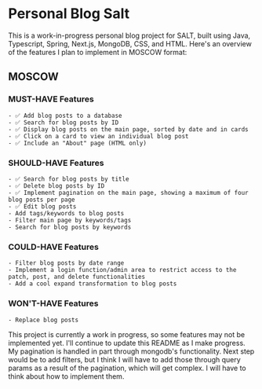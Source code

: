 # Personal Blog Salt

This is a work-in-progress personal blog project for SALT, 
built using Java, Typescript, Spring, Next.js, MongoDB, CSS, and HTML. 
Here's an overview of the features I plan to implement in MOSCOW format:


## MOSCOW

### MUST-HAVE Features

    - ✅ Add blog posts to a database
    - ✅ Search for blog posts by ID
    - ✅ Display blog posts on the main page, sorted by date and in cards
    - ✅ Click on a card to view an individual blog post
    - ✅ Include an "About" page (HTML only)

### SHOULD-HAVE Features

    - ✅ Search for blog posts by title
    - ✅ Delete blog posts by ID
    - ✅ Implement pagination on the main page, showing a maximum of four blog posts per page
    - ✅ Edit blog posts
    - Add tags/keywords to blog posts
    - Filter main page by keywords/tags
    - Search for blog posts by keywords

### COULD-HAVE Features

    - Filter blog posts by date range
    - Implement a login function/admin area to restrict access to the patch, post, and delete functionalities
    - Add a cool expand transformation to blog posts

### WON'T-HAVE Features

    - Replace blog posts

This project is currently a work in progress, so some features may not be implemented yet. 
I'll continue to update this README as I make progress.
My pagination is handled in part through mongodb's functionality. Next step would be to add filters,
but I think I will have to add those through query params as a result of the pagination, which will get complex.
I will have to think about how to implement them. 
